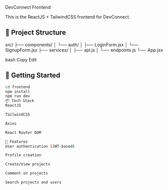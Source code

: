 DevConnect Frontend

This is the ReactJS + TailwindCSS frontend for DevConnect.

## 📁 Project Structure

src/
├── components/
│ └── auth/
│ ├── LoginForm.jsx
│ └── SignupForm.jsx
├── services/
│ ├── api.js
│ └── endpoints.js
└── App.jsx

bash
Copy
Edit

## 🚀 Getting Started

```bash
cd frontend
npm install
npm run dev
📦 Tech Stack
ReactJS

TailwindCSS

Axios

React Router DOM

🔐 Features
User authentication (JWT-based)

Profile creation

Create/View projects

Comment on projects

Search projects and users

